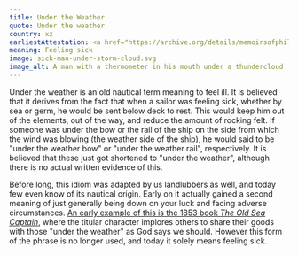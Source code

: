 ```yaml
---
title: Under the Weather
quote: Under the weather
country: xz
earliestAttestation: <a href="https://archive.org/details/memoirsofphilade1811phil/page/n99/mode/2up?q=%22under+the+weather%22" target="_blank"><i>Observations on Colonel Taylor's Letter</i> by R. Peters</a> (March 15th, 1809)
meaning: Feeling sick
image: sick-man-under-storm-cloud.svg
image_alt: A man with a thermometer in his mouth under a thundercloud
---
```


Under the weather is an old nautical term meaning to feel ill. It is believed that it derives from the fact that when a sailor was feeling sick, whether by sea or germ, he would be sent below deck to rest. This would keep him out of the elements, out of the way, and reduce the amount of rocking felt. If someone was under the bow or the rail of the ship on the side from which the wind was blowing (the weather side of the ship), he would said to be "under the weather bow" or "under the weather rail", respectively. It is believed that these just got shortened to "under the weather", although there is no actual written evidence of this.

Before long, this idiom was adapted by us landlubbers as well, and today few even know of its nautical origin. Early on it actually gained a second meaning of just generally being down on your luck and facing adverse circumstances. [An early example of this is the 1853 book *The Old Sea Captain*](https://archive.org/details/oldseacaptain00humpgoog/page/n9/mode/2up?q=%22under+the+weather%22), where the titular character implores others to share their goods with those "under the weather" as God says we should. However this form of the phrase is no longer used, and today it solely means feeling sick.
